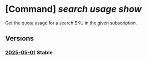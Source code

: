 # [Command] _search usage show_

Get the quota usage for a search SKU in the given subscription.

## Versions

### [2025-05-01](/Resources/mgmt-plane/L3N1YnNjcmlwdGlvbnMve30vcHJvdmlkZXJzL21pY3Jvc29mdC5zZWFyY2gvbG9jYXRpb25zL3t9L3VzYWdlcy97fQ==/2025-05-01.xml) **Stable**

<!-- mgmt-plane /subscriptions/{}/providers/microsoft.search/locations/{}/usages/{} 2025-05-01 -->
